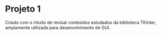 # Projeto 1

Criado com o intuito de revisar conteúdos estudados da biblioteca TKinter, amplamente utilizada para desenvolvimento de GUI. 
 
